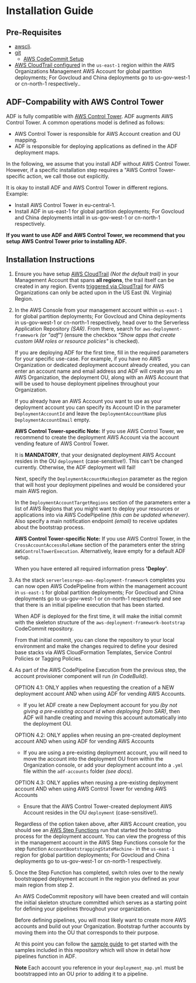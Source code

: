 # Installation Guide

## Pre-Requisites

- [awscli](https://aws.amazon.com/cli/).
- [git](https://git-scm.com/)
  - [AWS CodeCommit Setup](https://docs.aws.amazon.com/codecommit/latest/userguide/setting-up-https-unixes.html)
- [AWS CloudTrail configured](https://docs.aws.amazon.com/awscloudtrail/latest/userguide/cloudtrail-create-and-update-a-trail.html)
  in the `us-east-1` region within the AWS Organizations Management AWS Account for global partition deployments; For Govcloud and China
  deployments go to us-gov-west-1 or cn-north-1 respectively..

## ADF-Compability with AWS Control Tower

ADF is fully compatible with [AWS Control Tower](https://aws.amazon.com/de/controltower/).
ADF augments AWS Control Tower. A common operations model is defined as follows:

- AWS Control Tower is responsible for AWS Account creation and OU mapping.
- ADF is responsible for deploying applications as defined in the ADF
  deployment maps.

In the following, we assume that you install ADF without AWS Control Tower.
However, if a specific installation step requires a "AWS Control Tower-specific
action, we call those out explicitly.

It is okay to install ADF and AWS Control Tower in different regions. Example:

- Install AWS Control Tower in eu-central-1.
- Install ADF in us-east-1 for global partition deployments; For Govcloud and China
  deployments intall in us-gov-west-1 or cn-north-1 respectively.

**If you want to use ADF and AWS Control Tower, we recommend that you setup
AWS Control Tower prior to installing ADF.**

## Installation Instructions

1. Ensure you have setup [AWS CloudTrail](https://aws.amazon.com/cloudtrail/)
   *(Not the default trail)* in your Management Account that spans **all
   regions**, the trail itself can be created in any region. Events [triggered
   via
   CloudTrail](https://docs.aws.amazon.com/organizations/latest/userguide/orgs_incident-response.html)
   for AWS Organizations can only be acted upon in the US East (N. Virginia)
   Region.

2. In the AWS Console from your management account within `us-east-1` for 
   global partition deployments; For Govcloud and China deployments in 
   us-gov-west-1 or cn-north-1 respectively, head over to the Serverless Application Repository *(SAR)*. 
   From there, search for `aws-deployment-framework` *(or "adf")* (ensure the checkbox
   *"Show apps that create custom IAM roles or resource policies"* is checked).

   If you are deploying ADF for the first time, fill in the required parameters
   for your specific use-case. For example, if you have no AWS Organization
   or dedicated deployment account already created, you can enter an account
   name and email address and ADF will create you an AWS Organization, the
   deployment OU, along with an AWS Account that will be used to house
   deployment pipelines throughout your Organization.

   If you already have an AWS Account you want to use as your deployment
   account you can specify its Account ID in the parameter
   `DeploymentAccountId` and leave the `DeploymentAccountName` plus
   `DeploymentAccountEmail` empty.

   **AWS Control Tower-specific Note:**
   If you use AWS Control Tower, we recommend to create the deployment AWS
   Account via the account vending feature of AWS Control Tower.

   It is **MANDATORY**, that your designated deployment AWS Account resides in
   the OU `deployment` (case-sensitive!). This can't be changed currently.
   Otherwise, the ADF deployment will fail!

   Next, specify the `DeploymentAccountMainRegion` parameter as the region that
   will host your deployment pipelines and would be considered your main AWS
   region.

   In the `DeploymentAccountTargetRegions` section of the parameters
   enter a list of AWS Regions that you might want to deploy your resources
   or applications into via AWS CodePipeline *(this can be updated whenever)*.
   Also specify a main notification endpoint *(email)* to receive updates
   about the bootstrap process.

   **AWS Control Tower-specific Note:**
   If you use AWS Control Tower, in the `CrossAccountAccessRoleName` section of
   the parameters enter the string `AWSControlTowerExecution`.
   Alternatively, leave empty for a default ADF setup.

   When you have entered all required information press **'Deploy'**.

3. As the stack `serverlessrepo-aws-deployment-framework` completes you can now
   open AWS CodePipeline from within the management account in `us-east-1` for 
   global partition deployments; For Govcloud and China deployments go to 
   us-gov-west-1 or cn-north-1 respectively and see that there is an initial 
   pipeline execution that has been started.

   When ADF is deployed for the first time, it will make the initial commit
   with the skeleton structure of the `aws-deployment-framework-bootstrap`
   CodeCommit repository.

   From that initial commit, you can clone the repository to your local
   environment and make the changes required to define your desired base stacks
   via AWS CloudFormation Templates, Service Control Policies or Tagging
   Policies.

4. As part of the AWS CodePipeline Execution from the previous step, the
   account provisioner component will run *(in CodeBuild)*.

   OPTION 4.1: ONLY applies when requesting the creation of a NEW deployment
   account AND when using ADF for vending AWS Accounts.

    - If you let ADF create a new Deployment account for you
      *(by not giving a pre-existing account id when deploying from SAR)*,
      then ADF will handle creating and moving this account automatically into
      the deployment OU.

   OPTION 4.2: ONLY applies when reusing an pre-created deployment account
   AND when using ADF for vending AWS Accounts

    - If you are using a pre-existing deployment account, you will need to
      move the account into the deployment OU from within the Organization
      console, or add your deployment account into a `.yml` file within the
      `adf-accounts` folder *(see docs)*.

   OPTION 4.3: ONLY applies when reusing a pre-existing deployment account
   AND when using AWS Control Tower for vending AWS Accounts

    - Ensure that the AWS Control Tower-created deployment AWS Account
      resides in the OU `deployment` (case-sensitive!).

   Regardless of the option taken above, after AWS Account creation, you should
   see an [AWS Step Functions](https://aws.amazon.com/step-functions/) run
   that started the bootstrap process for the deployment account. You can view
   the progress of this in the management account in the AWS Step Functions
   console for the step function `AccountBootstrappingStateMachine-` in the
   `us-east-1` region for global partition deployments; For Govcloud and China
   deployments go to us-gov-west-1 or cn-north-1 respectively.

5. Once the Step Function has completed, switch roles over to the newly
   bootstrapped deployment account in the region you defined as your main
   region from step 2.

   An AWS CodeCommit repository will have been created and will contain the
   initial skeleton structure committed which serves as a starting point for
   defining your pipelines throughout your organization.

   Before defining pipelines, you will most likely want to create more AWS
   accounts and build out your Organization. Bootstrap further accounts by
   moving them into the OU that corresponds to their purpose.

   At this point you can follow the [sample guide](./samples-guide.md) to get
   started with the samples included in this repository which will show in
   detail how pipelines function in ADF.

   **Note** Each account you reference in your `deployment_map.yml` must be
   bootstrapped into an OU prior to adding it to a pipeline.
